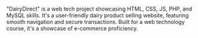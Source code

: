 "DairyDirect" is a web tech project showcasing HTML, CSS, JS, PHP, and MySQL skills. It's a user-friendly dairy product selling website, featuring smooth navigation and secure transactions. Built for a web technology course, it's a showcase of e-commerce proficiency.
